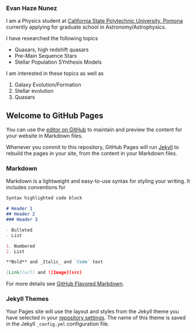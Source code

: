 ### Evan Haze Nunez
I am a Physics student at [California State Polytechnic University, Pomona](https://www.cpp.edu/) currently applying for graduate school in Astronomy/Astrophysics.

I have researched the following topics
- Quasars, high redshift quasars
- Pre-Main Sequence Stars
- Stellar Population SYnthesis Models

I am interested in these topics as well as 
1. Galaxy Evolution/Formation
2. Stellar evolution
3. Quasars



## Welcome to GitHub Pages

You can use the [editor on GitHub](https://github.com/evanhazey/evanhazenunez.io/edit/gh-pages/README.md) to maintain and preview the content for your website in Markdown files.

Whenever you commit to this repository, GitHub Pages will run [Jekyll](https://jekyllrb.com/) to rebuild the pages in your site, from the content in your Markdown files.

### Markdown

Markdown is a lightweight and easy-to-use syntax for styling your writing. It includes conventions for

```markdown
Syntax highlighted code block

# Header 1
## Header 2
### Header 3

- Bulleted
- List

1. Numbered
2. List

**Bold** and _Italic_ and `Code` text

[Link](url) and ![Image](src)
```

For more details see [GitHub Flavored Markdown](https://guides.github.com/features/mastering-markdown/).

### Jekyll Themes

Your Pages site will use the layout and styles from the Jekyll theme you have selected in your [repository settings](https://github.com/evanhazey/evanhazenunez.io/settings). The name of this theme is saved in the Jekyll `_config.yml` configuration file.
